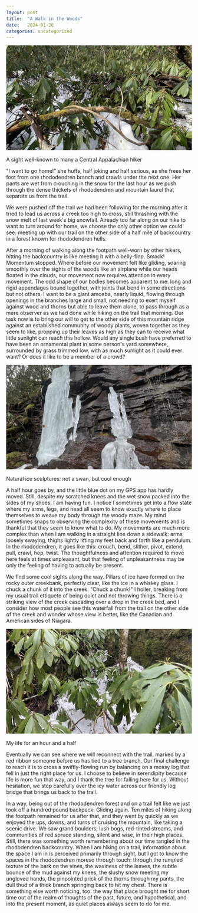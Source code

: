 ```yaml
---
layout: post
title:  "A Walk in the Woods"
date:   2024-01-28
categories: uncategorized
---
```

<div class="image-with-description">
    <img src="/assets/images/2024-01-28-rhodos-1.JPG" alt="Image Description">
    <p class="description">A sight well-known to many a Central Appalachian hiker</p>
</div>

"I want to go home!" she huffs, half joking and half serious, as she frees her foot from one rhododendren branch and crawls under the next one. Her pants are wet from crouching in the snow for the last hour as we push through the dense thickets of rhododendren and mountain laurel that separate us from the trail.

We were pushed off the trail we had been following for the morning after it tried to lead us across a creek too high to cross, still thrashing with the snow melt of last week's big snowfall. Already too far along on our hike to want to turn around for home, we choose the only other option we could see: meeting up with our trail on the other side of a half mile of backcountry in a forest known for rhododendren hells.

After a morning of walking along the footpath well-worn by other hikers, hitting the backcountry is like meeting it with a belly-flop. Smack! Momentum stopped. Where before our movement felt like gliding, soaring smoothly over the sights of the woods like an airplane while our heads floated in the clouds, our movement now requires attention in every movement. The odd shape of our bodies becomes apparent to me: long and rigid appendages bound together, with joints that bend in some directions but not others. I want to be a giant amoeba, nearly liquid, flowing through openings in the branches large and small, not needing to exert myself against wood and thorns but able to leave them alone, to pass through as a mere observer as we had done while hiking on the trail that morning. Our task now is to bring our will to get to the other side of this mountain ridge against an established community of woody plants, woven together as they seem to like, propping up their leaves as high as they can to receive what little sunlight can reach this hollow. Would any single bush have preferred to have been an ornamental plant in some person's yard somewhere, surrounded by grass trimmed low, with as much sunlight as it could ever want? Or does it like to be a member of a crowd?

<div class="image-with-description">
    <img src="/assets/images/2024-01-28-hike-ice.JPG" alt="Image Description">
    <p class="description">Natural ice sculptures: not a swan, but cool enough</p>
</div>

A half hour goes by, and the little blue dot on my GPS app has hardly moved. Still, despite my scratched knees and the wet snow packed into the sides of my shoes, I am having fun. I notice I sometimes get into a flow state where my arms, legs, and head all seem to know exactly where to place themselves to weave my body through the woody maze. My mind sometimes snaps to observing the complexity of these movements and is thankful that they seem to know what to do. My movements are much more complex than when I am walking in a straight line down a sidewalk: arms loosely swaying, thighs lightly lifting my feet back and forth like a pendulum. In the rhododendren, it goes like this: crouch, bend, slither, pivot, extend, pull, crawl, hop, twist. The thoughtfulness and attention required to move here feels at times unpleasant, but that feeling of unpleasantness may be only the feeling of having to actually be present.

We find some cool sights along the way. Pillars of ice have formed on the rocky outer creekbank, perfectly clear, like the ice in a whiskey glass. I chuck a chunk of it into the creek. "Chuck a chunk!" I holler, breaking from my usual trail ettiquete of being quiet and not throwing things. There is a striking view of the creek cascading over a drop in the creek bed, and I consider how most people see this waterfall from the trail on the other side of the creek and wonder whose view is better, like the Canadian and American sides of Niagara.

<div class="image-with-description">
    <img src="/assets/images/2024-01-28-rhodos-2.JPG" alt="Image Description">
    <p class="description">My life for an hour and a half</p>
</div>

Eventually we can see where we will reconnect with the trail, marked by a red ribbon someone before us has tied to a tree branch. Our final challenge to reach it is to cross a swiftly-flowing run by balancing on a mossy log that fell in just the right place for us. I choose to believe in serendipity because life is more fun that way, and I thank the tree for falling here for us. Without hesitation, we step carefully over the icy water across our friendly log bridge that brings us back to the trail.

In a way, being out of the rhododendren forest and on a trail felt like we just took off a hundred pound backpack. Gliding again. Ten miles of hiking along the footpath remained for us after that, and they went by quickly as we enjoyed the ups, downs, and turns of cruising the mountain, like taking a scenic drive. We saw grand boulders, lush bogs, red-tinted streams, and communities of red spruce standing, silent and wise, in their high places. Still, there was something worth remembering about our time tangled in the rhododendren backcountry. When I am hiking on a trail, information about the space I am in is perceived primarily through sight, but I got to know the spaces in the rhododendren moreso through touch: through the rumpled texture of the bark on the vines, the waxiness of the leaves, the subtle bounce of the mud against my knees, the slushy snow meeting my ungloved hands, the pinpointed prick of the thorns through my pants, the dull thud of a thick branch springing back to hit my chest. There is something else worth noticing, too: the way that place brought me for short time out of the realm of thoughts of the past, future, and hypothetical, and into the present moment, as quiet places always seem to do for me.